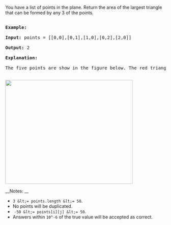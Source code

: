 You have a list of points in the plane. Return the area of the largest triangle that can be formed by any 3 of the points.

<pre>
<strong>Example:</strong>
<strong>Input:</strong> points = [[0,0],[0,1],[1,0],[0,2],[2,0]]
<strong>Output:</strong> 2
<strong>Explanation:</strong> 
The five points are show in the figure below. The red triangle is the largest.
</pre>

<img alt="" src="https://s3-lc-upload.s3.amazonaws.com/uploads/2018/04/04/1027.png" style="height:328px; width:400px"/>

__Notes: __

*   `` 3 &lt;= points.length &lt;= 50 ``.
*   No points will be duplicated.
*   &nbsp;`` -50 &lt;= points[i][j] &lt;= 50 ``.
*   Answers within&nbsp;`` 10^-6 ``&nbsp;of the true value will be accepted as correct.

&nbsp;
